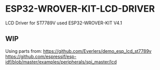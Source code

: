 # ESP32-WROVER-KIT-LCD-DRIVER

LCD Driver for ST7789V used ESP32-WROVER-KIT V4.1

## WIP


Using parts from:
https://github.com/Everlers/demo_esp_lcd_st7789v
https://github.com/espressif/esp-idf/blob/master/examples/peripherals/spi_master/lcd